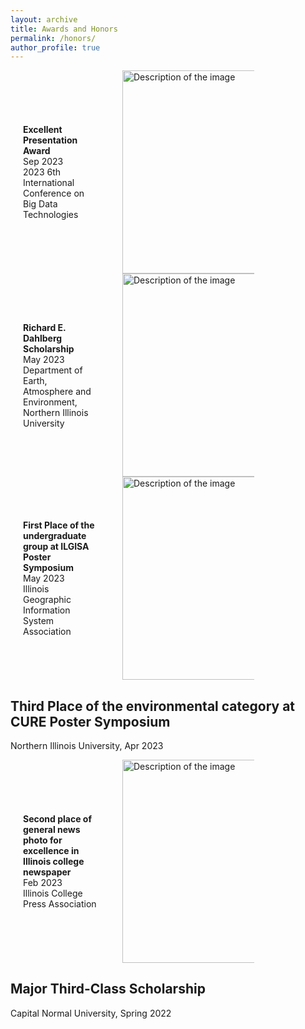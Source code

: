 ```yaml
---
layout: archive
title: Awards and Honors
permalink: /honors/
author_profile: true
---
```






<!-- ## **Excellent Presentation Award** -->

<!-- 2023 6th International Conference on Big Data Technologies, Sep 2023 

<img src="https://marcwu-929.github.io/images/presentation.jpg" alt="Description of the image" width="450" height="300"> -->

<div class="container">
  <div class="text-box">
    <p><b>Excellent Presentation Award</b>
      <br>
      Sep 2023
      <br>
      2023 6th International Conference on Big Data Technologies
    </p>
  </div>
  <div class="image">
    <img src="https://marcwu-929.github.io/images/presentation.jpg" alt="Description of the image" width="325" height="500">
  </div>
</div>

<style>
  .container {
    display: flex;
    align-items: center;
  }

  .text-box {
    flex: 1;
    padding: 20px;
    background-color: transparent;
  }

  .image {
    flex-shrink: 0;
    margin-left: 20px;
  }

  img {
    max-width: 35%;
    height: auto;
  }
</style>

<!-- ## **Richard E. Dahlberg Scholarship**

Department of Earth, Atmosphere and Environment, Northern Illinois University, May 2023

<img src="https://marcwu-929.github.io/images/presentation.jpg" alt="Description of the image" width="450" height="300"> -->

<div class="container">
  <div class="text-box">
    <p><b>Richard E. Dahlberg Scholarship</b>
      <br>
      May 2023
      <br>
      Department of Earth, Atmosphere and Environment, Northern Illinois University
    </p>
  </div>
  <div class="image">
    <img src="https://marcwu-929.github.io/images/scholarship.jpg" alt="Description of the image" width="325" height="500">
  </div>
</div>

<style>
  .container {
    display: flex;
    align-items: center;
  }

  .text-box {
    flex: 1;
    padding: 20px;
    background-color: transparent;
  }

  .image {
    flex-shrink: 0;
    margin-left: 20px;
  }

  img {
    max-width: 68%;
    height: auto;
  }
</style>


<!-- ## **First Place of the undergraduate group at ILGISA Poster Symposium**

Illinois Geographic Information System Association, May 2023

<img src="https://marcwu-929.github.io/images/poster.jpg" alt="Description of the image" width="450" height="300"> -->


<div class="container">
  <div class="text-box">
    <p><b>First Place of the undergraduate group at ILGISA Poster Symposium</b>
      <br>
      May 2023
      <br>
      Illinois Geographic Information System Association
    </p>
  </div>
  <div class="image">
    <img src="https://marcwu-929.github.io/images/poster.jpg" alt="Description of the image" width="325" height="500">
  </div>
</div>

<style>
  .container {
    display: flex;
    align-items: center;
  }

  .text-box {
    flex: 1;
    padding: 20px;
    background-color: transparent;
  }

  .image {
    flex-shrink: 0;
    margin-left: 20px;
  }

  img {
    max-width: 73%;
    height: auto;
  }
</style>

## **Third Place of the environmental category at CURE Poster Symposium**

Northern Illinois University, Apr 2023

<!-- ## **Second place of general news photo for excellence in Illinois college newspaper**

Illinois College Press Association, Feb 2023

<img src="https://marcwu-929.github.io/images/news.jpg" alt="Description of the image" width="450" height="300"> -->


<div class="container">
  <div class="text-box">
    <p><b>Second place of general news photo for excellence in Illinois college newspaper</b>
      <br>
      Feb 2023
      <br>
      Illinois College Press Association
    </p>
  </div>
  <div class="image">
    <img src="https://marcwu-929.github.io/images/news.jpg" alt="Description of the image" width="325" height="500">
  </div>
</div>

<style>
  .container {
    display: flex;
    align-items: center;
  }

  .text-box {
    flex: 1;
    padding: 20px;
    background-color: transparent;
  }

  .image {
    flex-shrink: 0;
    margin-left: 20px;
  }

  img {
    max-width: 65%;
    height: auto;
  }
</style>

## **Major Third-Class Scholarship**

Capital Normal University, Spring 2022
